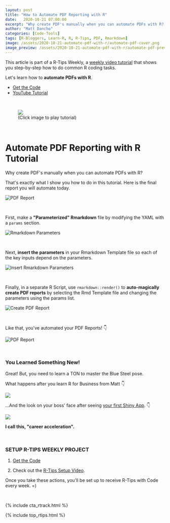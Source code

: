 ```yaml
---
layout: post
title: "How to Automate PDF Reporting with R"
date:   2020-10-21 07:00:00
excerpt: "Why create PDF's manually when you can automate PDFs with R? That's exactly what I show you how to do in this video showcasing parameterized Rmarkdown."
author: "Matt Dancho"
categories: [Code-Tools]
tags: [R-Bloggers, Learn-R, R, R-Tips, PDF, Rmarkdown]
image: /assets/2020-10-21-automate-pdf-with-r/automate-pdf-cover.png
image_preview: /assets/2020-10-21-automate-pdf-with-r/automate-pdf-preview.png
---
```




This article is part of a R-Tips Weekly, a [weekly video tutorial](https://mailchi.mp/business-science/r-tips-newsletter) that shows you step-by-step how to do common R coding tasks.


Let's learn how to **automate PDFs with R**. 

- [Get the Code](https://mailchi.mp/business-science/r-tips-newsletter)
- [YouTube Tutorial](https://www.youtube.com/watch?v=N8qaLAundeI)

<br>

<figure class="text-center">
  <a href="https://www.youtube.com/watch?v=N8qaLAundeI"><img src="/assets/2020-10-21-automate-pdf-with-r/video-thumb.jpg" border="0" /></a>
  <figcaption>(Click image to play tutorial)</figcaption>
</figure>

<br>

# Automate PDF Reporting with R Tutorial

Why create PDF's manually when you can automate PDFs with R?

That's exactly what I show you how to do in this tutorial. Here is the final report you will automate today.

![PDF Report](/assets/2020-10-21-automate-pdf-with-r/pdf-report.jpg)


<br>

First, make a **"Parameterized" Rmarkdown** file by modifying the YAML with a `params` section.

![Rmarkdown Parameters](/assets/2020-10-21-automate-pdf-with-r/rmarkdown-parameters.jpg)


<br>

Next, **insert the parameters** in your Rmarkdown Template file so each of the key inputs depend on the parameters. 

![Insert Rmarkdown Parameters](/assets/2020-10-21-automate-pdf-with-r/insert-parameters.jpg)


<br>

Finally, in a separate R Script, use `rmarkdown::render()` to **auto-magically create PDF reports** by selecting the Rmd Template file and changing the parameters using the params list. 

![Create PDF Report](/assets/2020-10-21-automate-pdf-with-r/auto-create-report.jpg)


<br>

Like that, you've automated your PDF Reports! 👇

![PDF Report](/assets/2020-10-21-automate-pdf-with-r/pdf-report.jpg)


<br>

### You Learned Something New! 
Great! But, you need to learn a TON to master the Blue Steel pose.

What happens after you learn R for Business from Matt 👇
 
![](/assets/2020-10-21-automate-pdf-with-r/learn-r.gif)


...And the look on your boss' face after seeing [your first Shiny App](https://www.business-science.io/business/2020/08/05/build-data-science-app-3-months.html). 👇

![](/assets/2020-10-21-automate-pdf-with-r/reaction.gif)


**I call this, "career acceleration".**



<br>

### SETUP R-TIPS WEEKLY PROJECT

1. [Get the Code](https://mailchi.mp/business-science/r-tips-newsletter)

2. Check out the [R-Tips Setup Video](https://youtu.be/F7aYV0RPyD0).

Once you take these actions, you'll be set up to receive R-Tips with Code every week. =)

<br>

{% include cta_rtrack.html %}

{% include top_rtips.html %}
